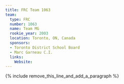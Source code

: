 ```yaml
---
title: FRC Team 1063
team:
  type: FRC
  number: 1063
  name: Team MG
  rookie_year: 2003
  location: Toronto, ON, Canada
  sponsors:
  - Toronto District School Board
  - Marc Garneau C.I.
  links:
    Website:
---
```


{% include remove_this_line_and_add_a_paragraph %}